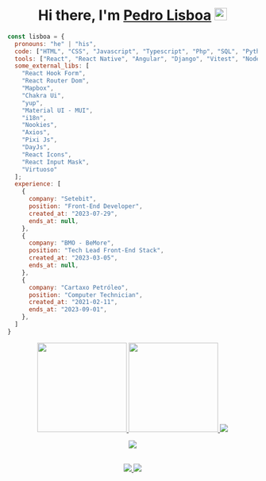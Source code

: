 <div align="center">
  <h1>Hi there, I'm <a href="https://lisboadev.vercel.app/">Pedro Lisboa</a> 
    <img src="https://media.giphy.com/media/hvRJCLFzcasrR4ia7z/giphy.gif" width="25px"> 
  </h1>
</div>

```javascript
const lisboa = {
  pronouns: "he" | "his",
  code: ["HTML", "CSS", "Javascript", "Typescript", "Php", "SQL", "Python"],
  tools: ["React", "React Native", "Angular", "Django", "Vitest", "Node", "Docker"],
  some_external_libs: [
    "React Hook Form",
    "React Router Dom",
    "Mapbox",
    "Chakra Ui",
    "yup",
    "Material UI - MUI",
    "i18n",
    "Nookies",
    "Axios",
    "Pixi Js",
    "DayJs",
    "React Icons",
    "React Input Mask",
    "Virtuoso"
  ];
  experience: [
    {
      company: "Setebit",
      position: "Front-End Developer",
      created_at: "2023-07-29",
      ends_at: null,
    },
    {
      company: "BMO - BeMore",
      position: "Tech Lead Front-End Stack",
      created_at: "2023-03-05",
      ends_at: null,
    },
    {
      company: "Cartaxo Petróleo",
      position: "Computer Technician",
      created_at: "2021-02-11",
      ends_at: "2023-09-01",
    },
  ]
}
```

<!-- <table>
  <tr>
    <td>
      <img 
        src="https://media1.giphy.com/media/v1.Y2lkPTc5MGI3NjExeHN6MXd5MGcwaDI2ZGh5b3Vhb3Y5dGhmMmZ2M2JlZ281MXJha2tteCZlcD12MV9pbnRlcm5hbF9naWZfYnlfaWQmY3Q9Zw/78XCFBGOlS6keY1Bil/giphy.gif" 
        width="200px">
    </td>
    <td>
      

</table>
  </td>
</tr>
</table> -->
<div align="center">
   <a href="https://github.com/Lisboaseyth">
     <img height="180em" src="https://github-readme-stats.vercel.app/api?username=Lisboaseyth&show_icons=true&theme=tokyonight&count_private=true"/>
     <img height="180em" src="https://github-readme-stats.vercel.app/api/top-langs/?username=Lisboaseyth&layout=compact&langs_count=6&theme=tokyonight"/>
   </a>

   <a href="https://github.com/vn7n24fzkq/github-profile-summary-cards">
     <img src="http://github-profile-summary-cards.vercel.app/api/cards/profile-details?username=Lisboaseyth&theme=github_dark" />
   </a>
 <br>

 <p align="center">
   <a href="https://skillicons.dev">
     <img src="https://skillicons.dev/icons?i=git,html,css,js,react,ts,nextjs,py,django,postgres,nodejs" />
   </a>
 </p>

 <br>
 <a href="http://www.instagram.com/pedrowslisboa" target="_blank">
   <img src="https://img.shields.io/badge/-Instagram-%23E4405F?style=for-the-badge&logo=instagram&logoColor=white">
 </a>
 <a href="https://www.linkedin.com/in/pedro-lisboa-a4b9a0235/" target="_blank">
   <img src="https://img.shields.io/badge/-LinkedIn-%230077B5?style=for-the-badge&logo=linkedin&logoColor=white">
 </a>
</div>
